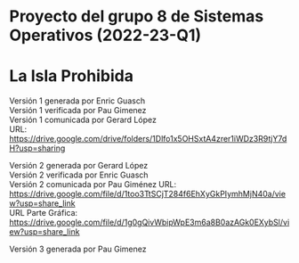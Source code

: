 # Proyecto del grupo 8 de Sistemas Operativos (2022-23-Q1)  
# La Isla Prohibida  

Versión 1 generada por Enric Guasch  
Versión 1 verificada por Pau Gimenez  
Versión 1 comunicada por Gerard López  
URL: https://drive.google.com/drive/folders/1Dlfo1x5OHSxtA4zrer1iWDz3R9tjY7dH?usp=sharing  


Versión 2 generada por Gerard López  
Versión 2 verificada por Enric Guasch  
Versión 2 comunicada por Pau Giménez
URL: https://drive.google.com/file/d/1too3TtSCjT284f6EhXyGkPIymhMjN40a/view?usp=share_link  
URL Parte Gráfica: https://drive.google.com/file/d/1g0gQivWbipWpE3m6a8B0azAGk0EXybSl/view?usp=share_link  


Versión 3 generada por Pau Gimenez  



